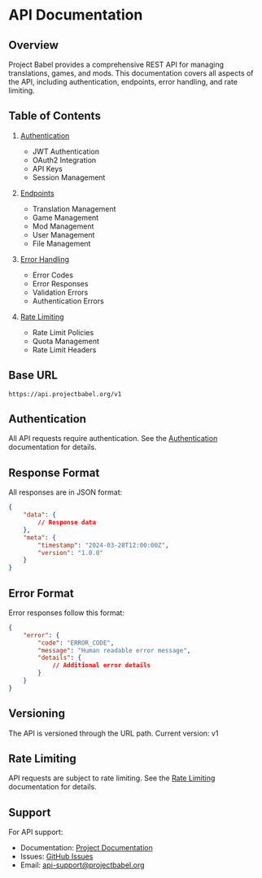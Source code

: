 # API Documentation

## Overview

Project Babel provides a comprehensive REST API for managing translations, games, and mods. This documentation covers all aspects of the API, including authentication, endpoints, error handling, and rate limiting.

## Table of Contents

1. [Authentication](AUTHENTICATION.md)
   - JWT Authentication
   - OAuth2 Integration
   - API Keys
   - Session Management

2. [Endpoints](ENDPOINTS.md)
   - Translation Management
   - Game Management
   - Mod Management
   - User Management
   - File Management

3. [Error Handling](ERROR_HANDLING.md)
   - Error Codes
   - Error Responses
   - Validation Errors
   - Authentication Errors

4. [Rate Limiting](RATE_LIMITING.md)
   - Rate Limit Policies
   - Quota Management
   - Rate Limit Headers

## Base URL

```
https://api.projectbabel.org/v1
```

## Authentication

All API requests require authentication. See the [Authentication](AUTHENTICATION.md) documentation for details.

## Response Format

All responses are in JSON format:

```json
{
    "data": {
        // Response data
    },
    "meta": {
        "timestamp": "2024-03-28T12:00:00Z",
        "version": "1.0.0"
    }
}
```

## Error Format

Error responses follow this format:

```json
{
    "error": {
        "code": "ERROR_CODE",
        "message": "Human readable error message",
        "details": {
            // Additional error details
        }
    }
}
```

## Versioning

The API is versioned through the URL path. Current version: v1

## Rate Limiting

API requests are subject to rate limiting. See the [Rate Limiting](RATE_LIMITING.md) documentation for details.

## Support

For API support:
- Documentation: [Project Documentation](../README.md)
- Issues: [GitHub Issues](https://github.com/your-org/project-babel/issues)
- Email: api-support@projectbabel.org 